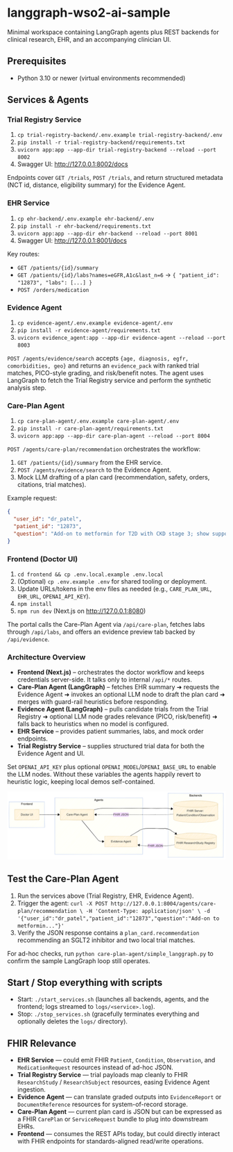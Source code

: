 # langgraph-wso2-ai-sample

Minimal workspace containing LangGraph agents plus REST backends for clinical research, EHR, and an accompanying clinician UI.

## Prerequisites
- Python 3.10 or newer (virtual environments recommended)

## Services & Agents
### Trial Registry Service
1. `cp trial-registry-backend/.env.example trial-registry-backend/.env`
2. `pip install -r trial-registry-backend/requirements.txt`
3. `uvicorn app:app --app-dir trial-registry-backend --reload --port 8002`
4. Swagger UI: <http://127.0.0.1:8002/docs>

Endpoints cover `GET /trials`, `POST /trials`, and return structured metadata (NCT id, distance, eligibility summary) for the Evidence Agent.

### EHR Service
1. `cp ehr-backend/.env.example ehr-backend/.env`
2. `pip install -r ehr-backend/requirements.txt`
3. `uvicorn app:app --app-dir ehr-backend --reload --port 8001`
4. Swagger UI: <http://127.0.0.1:8001/docs>

Key routes:
- `GET /patients/{id}/summary`
- `GET /patients/{id}/labs?names=eGFR,A1c&last_n=6` → `{ "patient_id": "12873", "labs": [...] }`
- `POST /orders/medication`

### Evidence Agent
1. `cp evidence-agent/.env.example evidence-agent/.env`
2. `pip install -r evidence-agent/requirements.txt`
3. `uvicorn evidence_agent:app --app-dir evidence-agent --reload --port 8003`

`POST /agents/evidence/search` accepts `{age, diagnosis, egfr, comorbidities, geo}` and returns an `evidence_pack` with ranked trial matches, PICO-style grading, and risk/benefit notes. The agent uses LangGraph to fetch the Trial Registry service and perform the synthetic analysis step.

### Care-Plan Agent
1. `cp care-plan-agent/.env.example care-plan-agent/.env`
2. `pip install -r care-plan-agent/requirements.txt`
3. `uvicorn app:app --app-dir care-plan-agent --reload --port 8004`

`POST /agents/care-plan/recommendation` orchestrates the workflow:
1. `GET /patients/{id}/summary` from the EHR service.
2. `POST /agents/evidence/search` to the Evidence Agent.
3. Mock LLM drafting of a plan card (recommendation, safety, orders, citations, trial matches).

Example request:
```json
{
  "user_id": "dr_patel",
  "patient_id": "12873",
  "question": "Add-on to metformin for T2D with CKD stage 3; show supporting evidence and local recruiting trials."
}
```

### Frontend (Doctor UI)
1. `cd frontend && cp .env.local.example .env.local`
2. (Optional) `cp .env.example .env` for shared tooling or deployment.
3. Update URLs/tokens in the env files as needed (e.g., `CARE_PLAN_URL`, `EHR_URL`, `OPENAI_API_KEY`).
4. `npm install`
5. `npm run dev` (Next.js on <http://127.0.0.1:8080>)

The portal calls the Care-Plan Agent via `/api/care-plan`, fetches labs through `/api/labs`, and offers an evidence preview tab backed by `/api/evidence`.

### Architecture Overview
- **Frontend (Next.js)** – orchestrates the doctor workflow and keeps credentials server-side. It talks only to internal `/api/*` routes.
- **Care-Plan Agent (LangGraph)** – fetches EHR summary ➜ requests the Evidence Agent ➜ invokes an optional LLM node to draft the plan card ➜ merges with guard-rail heuristics before responding.
- **Evidence Agent (LangGraph)** – pulls candidate trials from the Trial Registry ➜ optional LLM node grades relevance (PICO, risk/benefit) ➜ falls back to heuristics when no model is configured.
- **EHR Service** – provides patient summaries, labs, and mock order endpoints.
- **Trial Registry Service** – supplies structured trial data for both the Evidence Agent and UI.

Set `OPENAI_API_KEY` plus optional `OPENAI_MODEL`/`OPENAI_BASE_URL` to enable the LLM nodes. Without these variables the agents happily revert to heuristic logic, keeping local demos self-contained.

![FHIR-aligned flow](media/FHIR_flow.png)

## Test the Care-Plan Agent
1. Run the services above (Trial Registry, EHR, Evidence Agent).
2. Trigger the agent: `curl -X POST http://127.0.0.1:8004/agents/care-plan/recommendation \
   -H 'Content-Type: application/json' \
   -d '{"user_id":"dr_patel","patient_id":"12873","question":"Add-on to metformin..."}'`
3. Verify the JSON response contains a `plan_card.recommendation` recommending an SGLT2 inhibitor and two local trial matches.

For ad-hoc checks, run `python care-plan-agent/simple_langgraph.py` to confirm the sample LangGraph loop still operates.

## Start / Stop everything with scripts
- Start: `./start_services.sh` (launches all backends, agents, and the frontend; logs streamed to `logs/<service>.log`).
- Stop: `./stop_services.sh` (gracefully terminates everything and optionally deletes the `logs/` directory).

## FHIR Relevance
- **EHR Service** — could emit FHIR `Patient`, `Condition`, `Observation`, and `MedicationRequest` resources instead of ad-hoc JSON.
- **Trial Registry Service** — trial payloads map cleanly to FHIR `ResearchStudy` / `ResearchSubject` resources, easing Evidence Agent ingestion.
- **Evidence Agent** — can translate graded outputs into `EvidenceReport` or `DocumentReference` resources for system-of-record storage.
- **Care-Plan Agent** — current plan card is JSON but can be expressed as a FHIR `CarePlan` or `ServiceRequest` bundle to plug into downstream EHRs.
- **Frontend** — consumes the REST APIs today, but could directly interact with FHIR endpoints for standards-aligned read/write operations.
